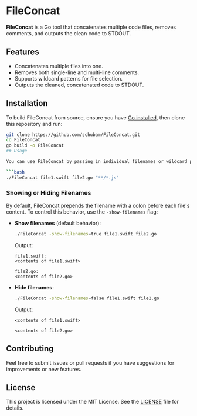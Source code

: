 # FileConcat
**FileConcat** is a Go tool that concatenates multiple code files, removes comments, and outputs the clean code to STDOUT.

## Features

- Concatenates multiple files into one.
- Removes both single-line and multi-line comments.
- Supports wildcard patterns for file selection.
- Outputs the cleaned, concatenated code to STDOUT.

## Installation

To build FileConcat from source, ensure you have [Go installed](https://golang.org/dl/), then clone this repository and run:

```bash
git clone https://github.com/schubam/FileConcat.git
cd FileConcat
go build -o FileConcat
## Usage

You can use FileConcat by passing in individual filenames or wildcard patterns. The results will be printed to STDOUT.

```bash
./FileConcat file1.swift file2.go "**/*.js"
```
### Showing or Hiding Filenames

By default, FileConcat prepends the filename with a colon before each file's content. To control this behavior, use the `-show-filenames` flag:

- **Show filenames** (default behavior):

  ```bash
  ./FileConcat -show-filenames=true file1.swift file2.go
  ```

  Output:

  ```
  file1.swift:
  <contents of file1.swift>

  file2.go:
  <contents of file2.go>
  ```

- **Hide filenames**:

  ```bash
  ./FileConcat -show-filenames=false file1.swift file2.go
  ```

  Output:

  ```
  <contents of file1.swift>

  <contents of file2.go>
  ```

## Contributing

Feel free to submit issues or pull requests if you have suggestions for improvements or new features.

## License

This project is licensed under the MIT License. See the [LICENSE](LICENSE) file for details.
